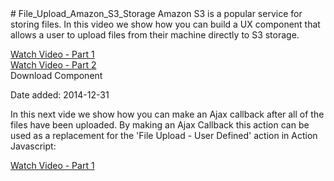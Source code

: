
<html>
<head>
<meta charset="utf-8">
</head>

<body>
# File_Upload_Amazon_S3_Storage
 Amazon S3 is a popular service for storing files. In this video we show how you can build a UX component that allows a user to upload files from their machine directly to S3 storage.  

<a href="http://www.ajaxvideotutorials.com/V12Videos/ux_amazon_s3_1.swf">Watch Video - Part 1</a><br>
<a href="http://www.ajaxvideotutorials.com/V12Videos/ux_amazon_s3_2.swf">Watch Video - Part 2</a><br>
Download Component 

 Date added: 2014-12-31

 In this next vide we show how you can make an Ajax callback after all of the files have been uploaded. By making an Ajax Callback this action can be used as a replacement for the 'File Upload - User Defined' action in Action Javascript:

<a href="http://www.ajaxvideotutorials.com/V12Videos/ux_upload_s3_ajaxcallback_after_upload.swf">Watch Video - Part 1</a>

</body>
</html>
